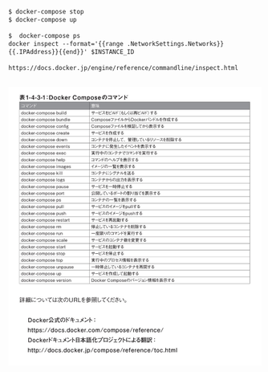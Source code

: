 
```
$ docker-compose stop
$ docker-compose up

$  docker-compose ps
docker inspect --format='{{range .NetworkSettings.Networks}}{{.IPAddress}}{{end}}' $INSTANCE_ID

https://docs.docker.jp/engine/reference/commandline/inspect.html


```

![img](https://github.com/hiro-9999/blog/blob/master/.aws/DevOps/docker/%E3%82%B9%E3%82%AF%E3%83%AA%E3%83%BC%E3%83%B3%E3%82%B7%E3%83%A7%E3%83%83%E3%83%88%202022-10-07%2015.38.15.png)
